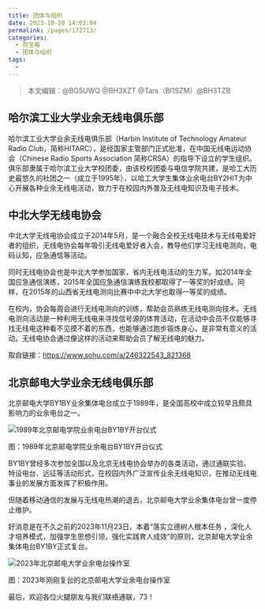 ```yaml
---
title: 团体与组织
date: 2023-10-20 14:03:04
permalink: /pages/172713/
categories:
  - 百宝箱
  - 团体与组织
tags:
  - 
---
```

> 本文编辑：@BG5UWQ @BH3XZT @Tars（BI1SZM）@BH3TZB

## 哈尔滨工业大学业余无线电俱乐部

哈尔滨工业大学业余无线电俱乐部（Harbin Institute of Technology Amateur Radio Club，简称HITARC），是经国家主管部门正式批准，在中国无线电运动协会（Chinese Radio Sports Association 简称CRSA）的指导下设立的学生组织。俱乐部隶属于哈尔滨工业大学校团委，由该校校团委与电信学院共建，是哈工大历史最悠久的社团之一（成立于1995年），以哈工大学生集体业余电台BY2HIT为中心开展各种业余无线电活动，致力于在校园内外普及无线电知识及电子技术。

## 中北大学无线电协会

中北大学无线电协会成立于2014年5月，是一个融合全校无线电技术与无线电爱好者的组织，无线电协会每年吸引无线电爱好者入会，教导他们学习无线电测向，电码认知，应急通信等活动。

同时无线电协会也是中北大学参加国家，省内无线电活动的生力军。如2014年全国应急通信演练，2015年全国应急通信演练我校都取得了一等奖的好成绩。同样，在2015年的山西省无线电测向比赛中中北大学也取得一等奖的成绩。

在校内，协会每周会进行无线电测向的训练，帮助会员熟练无线电测向技术。无线电测向活动是一种利用无线电来寻找信号源的体育活动，在活动中会员不仅能够寻找无线电这种看不见摸不着的东西，也能够通过跑步锻炼身心，是非常有意义的活动。无线电协会通过像这样的活动来帮助会员了解无线电的魅力。

取自链接：https://www.sohu.com/a/246322543_821368

## 北京邮电大学业余无线电俱乐部

北京邮电大学BY1BY业余集体电台成立于1989年，是全国高校中成立较早且颇具影响力的业余电台之一。

![1989年北京邮电学院业余电台BY1BY开台仪式](/img/0208/tars_1989.png)

图：1989年北京邮电学院业余电台BY1BY开台仪式

BY1BY曾经多次参加全国以及北京无线电协会举办的各类活动，通过通联实验、特设电台、远征等活动形式，在校园内外广泛宣传业余无线电知识，在推动无线电事业的发展方面发挥了积极作用。

但随着移动通信的发展与无线电热潮的退去，北京邮电大学业余集体电台曾一度停止维护。

好消息是在不久之前的2023年11月23日，本着“落实立德树人根本任务 ，深化人才培养模式，加强学生思想引领，强化实践育人成效”的原则，北京邮电大学业余集体电台BY1BY正式复台。

![2023年北京邮电大学业余电台操作室](/img/0208/tars_2023.jpg)

图：2023年刚刚复台的北京邮电大学业余电台操作室

最后，欢迎各位火腿朋友与我们联络通联，73！
